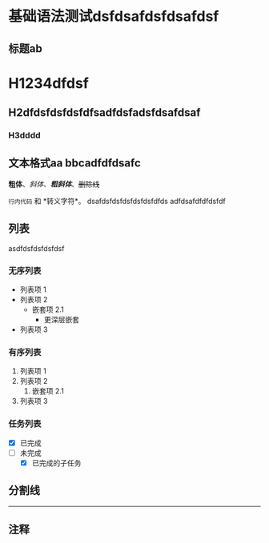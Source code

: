 # 基础语法测试dsfdsafdsfdsafdsf

## 标题ab 

# H1234dfdsf
## H2dfdsfdsfdsfdfsadfdsfadsfdsafdsaf
### H3dddd

## 文本格式aa bbcadfdfdsafc

**粗体**、*斜体*、***粗斜体***、~~删除线~~

`行内代码` 和 \*转义字符\*。  dsafdsfdsfdsfdsfdsfdfds
adfdsafdfdfdsfdf
## 列表
asdfdsfdsfdsfdsf
### 无序列表
- 列表项 1
- 列表项 2
  - 嵌套项 2.1
    - 更深层嵌套
- 列表项 3

### 有序列表
1. 列表项 1
2. 列表项 2
   1. 嵌套项 2.1
3. 列表项 3

### 任务列表
- [x] 已完成
- [ ] 未完成
  - [x] 已完成的子任务

## 分割线
---

## 注释
<!-- 这是一个 HTML 注释 -->
